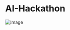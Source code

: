 # AI-Hackathon

![image](https://github.com/user-attachments/assets/7a34d2a7-0f49-4969-bd6d-2521a4077226)
